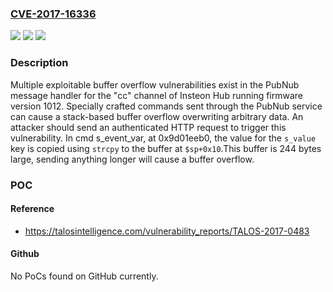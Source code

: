 ### [CVE-2017-16336](https://cve.mitre.org/cgi-bin/cvename.cgi?name=CVE-2017-16336)
![](https://img.shields.io/static/v1?label=Product&message=Hub&color=blue)
![](https://img.shields.io/static/v1?label=Version&message=%3D%20Not%20specified%20&color=brighgreen)
![](https://img.shields.io/static/v1?label=Vulnerability&message=CWE-121%3A%20Stack-based%20Buffer%20Overflow&color=brighgreen)

### Description

Multiple exploitable buffer overflow vulnerabilities exist in the PubNub message handler for the "cc" channel of Insteon Hub running firmware version 1012. Specially crafted commands sent through the PubNub service can cause a stack-based buffer overflow overwriting arbitrary data. An attacker should send an authenticated HTTP request to trigger this vulnerability. In cmd s_event_var, at 0x9d01eeb0, the value for the `s_value` key is copied using `strcpy` to the buffer at `$sp+0x10`.This buffer is 244 bytes large, sending anything longer will cause a buffer overflow.

### POC

#### Reference
- https://talosintelligence.com/vulnerability_reports/TALOS-2017-0483

#### Github
No PoCs found on GitHub currently.

